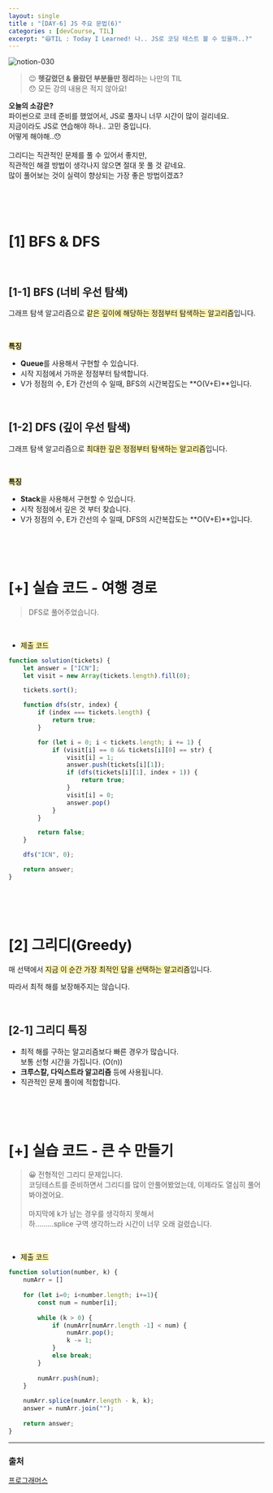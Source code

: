 ```yaml
---
layout: single
title : "[DAY-6] JS 주요 문법(6)"
categories : [devCourse, TIL]
excerpt: "😆TIL : Today I Learned! 나.. JS로 코딩 테스트 볼 수 있을까..?"
---
```


![notion-030](https://user-images.githubusercontent.com/72294509/160365919-7767aed4-4d64-4bf7-98e7-10c2ba460078.png)

> 😉 **헷갈렸던 & 몰랐던 부분들만 정리**하는 나만의 TIL<br>
😯 모든 강의 내용은 적지 않아요! 
>

<p class='notice--success'>
	<strong>오늘의 소감은?</strong><br>
	파이썬으로 코테 준비를 했었어서, JS로 풀자니 너무 시간이 많이 걸리네요.<br>
	지금이라도 JS로 연습해야 하나.. 고민 중입니다.<br>
	어떻게 해야해..😯<br><br>
	그리디는 직관적인 문제를 풀 수 있어서 좋지만,<br>
	직관적인 해결 방법이 생각나지 않으면 절대 못 풀 것 같네요.<br>
	많이 풀어보는 것이 실력이 향상되는 가장 좋은 방법이겠죠?
</P>

<br><br><br>

# [1] BFS & DFS

<br>

## [1-1] BFS (너비 우선 탐색)

그래프 탐색 알고리즘으로 <span style="background-color:#fff5b1;">같은 깊이에 해당하는 정점부터 탐색하는 알고리즘</span>입니다.

<br>

<span style="background-color:#fff5b1;">**특징**</span>

- **Queue**를 사용해서 구현할 수 있습니다.
- 시작 지점에서 가까운 정점부터 탐색합니다.
- V가 정점의 수,  E가 간선의 수 일때, BFS의 시간복잡도는 **O(V+E)**입니다.

<br>

## [1-2] DFS (깊이 우선 탐색)

그래프 탐색 알고리즘으로 <span style="background-color:#fff5b1;">최대한 깊은 정점부터 탐색하는 알고리즘</span>입니다.

<br>

<span style="background-color:#fff5b1;">**특징**</span>

- **Stack**을 사용해서 구현할 수 있습니다.
- 시작 정점에서 깊은 것 부터 찾습니다.
- V가 정점의 수, E가 간선의 수 일때, DFS의 시간복잡도는 **O(V+E)**입니다.

<br><br><br>

# [+] 실습 코드 - 여행 경로

> DFS로 풀어주었습니다.
> 

<br>

- <span style="background-color:#fff5b1;">제출 코드</span>

```jsx
function solution(tickets) {
	let answer = ["ICN"];
	let visit = new Array(tickets.length).fill(0);

	tickets.sort();

	function dfs(str, index) {
		if (index === tickets.length) {
			return true;
		}

		for (let i = 0; i < tickets.length; i += 1) {
			if (visit[i] == 0 && tickets[i][0] == str) {
				visit[i] = 1;
				answer.push(tickets[i][1]);
				if (dfs(tickets[i][1], index + 1)) {
					return true;
				}
				visit[i] = 0;
				answer.pop()
			}
		}

		return false;
	}

	dfs("ICN", 0);

	return answer;
}
```

<br><br><br>

# [2] 그리디(Greedy)

매 선택에서 <span style="background-color:#fff5b1;">지금 이 순간 가장 최적인 답을 선택하는 알고리즘</span>입니다.

따라서 최적 해를 보장해주지는 않습니다. 

<br>

## [2-1] 그리디 특징

- 최적 해를 구하는 알고리즘보다 빠른 경우가 많습니다.<br>
보통 선형 시간을 가집니다. (O(n))
- **크루스칼, 다익스트라 알고리즘** 등에 사용됩니다.
- 직관적인 문제 풀이에 적합합니다.

<br><br><br>

# [+] 실습 코드 - 큰 수 만들기

> 😀 전형적인 그리디 문제입니다.<br>
코딩테스트를 준비하면서 그리디를 많이 안풀어봤었는데, 이제라도 열심히 풀어봐야겠어요.
<br><br>
마지막에 k가 남는 경우를 생각하지 못해서 <br>
하.........splice 구역 생각하느라 시간이 너무 오래 걸렸습니다.
> 

<br>

- <span style="background-color:#fff5b1;">제출 코드</span>

```jsx
function solution(number, k) {
    numArr = []
    
    for (let i=0; i<number.length; i+=1){
        const num = number[i];
        
        while (k > 0) {
            if (numArr[numArr.length -1] < num) {
                numArr.pop();
                k -= 1;
            }
            else break;
        }
        
        numArr.push(num);
    }
    
    numArr.splice(numArr.length - k, k);
    answer = numArr.join("");
    
    return answer;
}
```

---

### 출처

[프로그래머스](https://programmers.co.kr/)